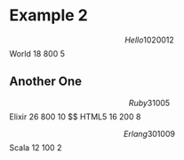 

# Example 2

$$ Hello 10 200 12
$$ World 18 800 5

## Another One

$$ Ruby 3 100 5
$$ Elixir 26 800 10
$$ HTML5 16 200 8

$$ Erlang 30 100 9
$$ Scala 12 100 2

